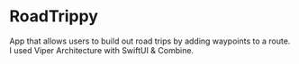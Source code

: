 # RoadTrippy
App that allows users to build out road trips by adding waypoints to a route. I used Viper Architecture with SwiftUI &amp; Combine.

